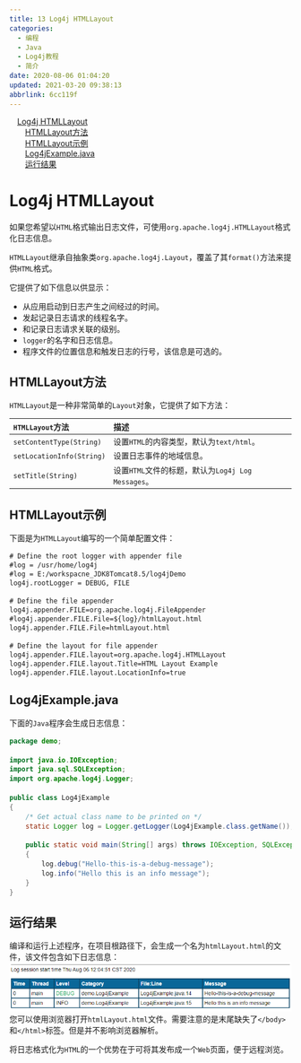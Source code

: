 ```yaml
---
title: 13 Log4j HTMLLayout
categories: 
  - 编程
  - Java
  - Log4j教程
  - 简介
date: 2020-08-06 01:04:20
updated: 2021-03-20 09:38:13
abbrlink: 6cc119f
---
```

<div id='my_toc'><a href="/blog/6cc119f/#Log4j-HTMLLayout" class="header_1">Log4j HTMLLayout</a>&nbsp;<br><a href="/blog/6cc119f/#HTMLLayout方法" class="header_2">HTMLLayout方法</a>&nbsp;<br><a href="/blog/6cc119f/#HTMLLayout示例" class="header_2">HTMLLayout示例</a>&nbsp;<br><a href="/blog/6cc119f/#Log4jExample-java" class="header_2">Log4jExample.java</a>&nbsp;<br><a href="/blog/6cc119f/#运行结果" class="header_2">运行结果</a>&nbsp;<br></div>
<style>.header_1{margin-left: 1em;}.header_2{margin-left: 2em;}.header_3{margin-left: 3em;}.header_4{margin-left: 4em;}.header_5{margin-left: 5em;}.header_6{margin-left: 6em;}</style>
<!--more-->
<script>if (navigator.platform.search('arm')==-1){document.getElementById('my_toc').style.display = 'none';}var e,p = document.getElementsByTagName('p');while (p.length>0) {e = p[0];e.parentElement.removeChild(e);}</script>

<!--end-->
# Log4j HTMLLayout
如果您希望以`HTML`格式输出日志文件，可使用`org.apache.log4j.HTMLLayout`格式化日志信息。

`HTMLLayout`继承自抽象类`org.apache.log4j.Layout`，覆盖了其`format()`方法来提供`HTML`格式。

它提供了如下信息以供显示：
- 从应用启动到日志产生之间经过的时间。
- 发起记录日志请求的线程名字。
- 和记录日志请求关联的级别。
- `logger`的名字和日志信息。
- 程序文件的位置信息和触发日志的行号，该信息是可选的。

## HTMLLayout方法
`HTMLLayout`是一种非常简单的`Layout`对象，它提供了如下方法：

|`HTMLLayout`方法|描述|
|:---|:---|
|`setContentType(String)`|设置`HTML`的内容类型，默认为`text/html`。|
|`setLocationInfo(String)`|设置日志事件的地域信息。|
|`setTitle(String)`|设置`HTML`文件的标题，默认为`Log4j Log Messages`。|

## HTMLLayout示例
下面是为`HTMLLayout`编写的一个简单配置文件：
```properties /Log4jDemo/Log4jConfig/HTMLLayout/log4j.properties
# Define the root logger with appender file
#log = /usr/home/log4j
#log = E:/workspacne_JDK8Tomcat8.5/log4jDemo
log4j.rootLogger = DEBUG, FILE

# Define the file appender
log4j.appender.FILE=org.apache.log4j.FileAppender
#log4j.appender.FILE.File=${log}/htmlLayout.html
log4j.appender.FILE.File=htmlLayout.html

# Define the layout for file appender
log4j.appender.FILE.layout=org.apache.log4j.HTMLLayout
log4j.appender.FILE.layout.Title=HTML Layout Example
log4j.appender.FILE.layout.LocationInfo=true
```
## Log4jExample.java
下面的`Java`程序会生成日志信息：
```java /Log4jDemo/src/demo/Log4jExample.java
package demo;

import java.io.IOException;
import java.sql.SQLException;
import org.apache.log4j.Logger;

public class Log4jExample
{
    /* Get actual class name to be printed on */
    static Logger log = Logger.getLogger(Log4jExample.class.getName());

    public static void main(String[] args) throws IOException, SQLException
    {
        log.debug("Hello-this-is-a-debug-message");
        log.info("Hello this is an info message");
    }
}
```
## 运行结果
编译和运行上述程序，在项目根路径下，会生成一个名为`htmlLayout.html`的文件，该文件包含如下日志信息：
![图片](https://raw.githubusercontent.com/lanlan2017/images/master/Blog/Programming/Java/Log4jTutorial/HTMLLayout/1.png)
您可以使用浏览器打开`htmlLayout.html`文件。需要注意的是末尾缺失了`</body>`和`</html>`标签。但是并不影响浏览器解析。

将日志格式化为`HTML`的一个优势在于可将其发布成一个`Web`页面，便于远程浏览。

<!-- 
Blog/Programming/Java/Log4jTutorial/HTMLLayout/1
-->
